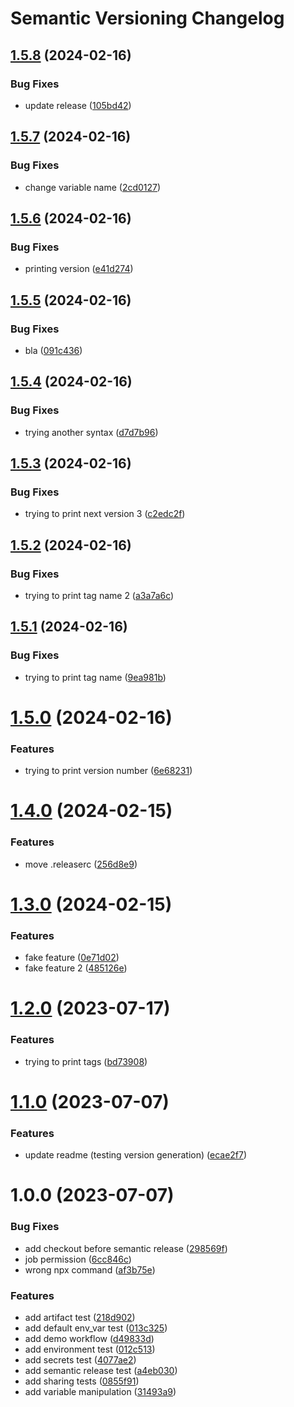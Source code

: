 # Semantic Versioning Changelog

## [1.5.8](https://github.com/vauotto/github-actions/compare/v1.5.7...v1.5.8) (2024-02-16)


### Bug Fixes

* update release ([105bd42](https://github.com/vauotto/github-actions/commit/105bd42384b7fc1b58195d34976e0662943a2583))

## [1.5.7](https://github.com/vauotto/github-actions/compare/v1.5.6...v1.5.7) (2024-02-16)


### Bug Fixes

* change variable name ([2cd0127](https://github.com/vauotto/github-actions/commit/2cd0127c0e988111b31c43a753a543f86cfe2c16))

## [1.5.6](https://github.com/vauotto/github-actions/compare/v1.5.5...v1.5.6) (2024-02-16)


### Bug Fixes

* printing version ([e41d274](https://github.com/vauotto/github-actions/commit/e41d274bf4e684d34a7802e1440751347db08817))

## [1.5.5](https://github.com/vauotto/github-actions/compare/v1.5.4...v1.5.5) (2024-02-16)


### Bug Fixes

* bla ([091c436](https://github.com/vauotto/github-actions/commit/091c4364ce7c12c34fef1f4e867a1ab71ada9efd))

## [1.5.4](https://github.com/vauotto/github-actions/compare/v1.5.3...v1.5.4) (2024-02-16)


### Bug Fixes

* trying another syntax ([d7d7b96](https://github.com/vauotto/github-actions/commit/d7d7b96cd74cb8ca52a8f7524fe92151487e1426))

## [1.5.3](https://github.com/vauotto/github-actions/compare/v1.5.2...v1.5.3) (2024-02-16)


### Bug Fixes

* trying to print next version 3 ([c2edc2f](https://github.com/vauotto/github-actions/commit/c2edc2f591f754e862357eee6143bd9d3b6ea027))

## [1.5.2](https://github.com/vauotto/github-actions/compare/v1.5.1...v1.5.2) (2024-02-16)


### Bug Fixes

* trying to print tag name 2 ([a3a7a6c](https://github.com/vauotto/github-actions/commit/a3a7a6c1d812e2670ab3a8e4f5064c96af4c2ea9))

## [1.5.1](https://github.com/vauotto/github-actions/compare/v1.5.0...v1.5.1) (2024-02-16)


### Bug Fixes

* trying to print tag name ([9ea981b](https://github.com/vauotto/github-actions/commit/9ea981be8b4f75d60889ba55752dad908e0da5f2))

# [1.5.0](https://github.com/vauotto/github-actions/compare/v1.4.0...v1.5.0) (2024-02-16)


### Features

* trying to print version number ([6e68231](https://github.com/vauotto/github-actions/commit/6e682312e76d27d7ce47ec58fbfb7bcd706bb977))

# [1.4.0](https://github.com/vauotto/github-actions/compare/v1.3.0...v1.4.0) (2024-02-15)


### Features

* move .releaserc ([256d8e9](https://github.com/vauotto/github-actions/commit/256d8e9d8cadf004782d21b8049632681e3d4487))

# [1.3.0](https://github.com/vauotto/github-actions/compare/v1.2.0...v1.3.0) (2024-02-15)


### Features

* fake feature ([0e71d02](https://github.com/vauotto/github-actions/commit/0e71d02d2b8e3ddb3c88ee68a13bcd4477754a49))
* fake feature 2 ([485126e](https://github.com/vauotto/github-actions/commit/485126ec0177c5a70d1aee637e0a5f802b3df1bc))

# [1.2.0](https://github.com/vauotto/github-actions/compare/v1.1.0...v1.2.0) (2023-07-17)


### Features

* trying to print tags ([bd73908](https://github.com/vauotto/github-actions/commit/bd73908a6f896c7de89bef29d70da63a7a8926c3))

# [1.1.0](https://github.com/vauotto/github-actions/compare/v1.0.0...v1.1.0) (2023-07-07)


### Features

* update readme (testing version generation) ([ecae2f7](https://github.com/vauotto/github-actions/commit/ecae2f76af7df7c37f9d161bbe526eb9d330fe29))

# 1.0.0 (2023-07-07)


### Bug Fixes

* add checkout before semantic release ([298569f](https://github.com/vauotto/github-actions/commit/298569fff677d36097fb379959634f428373ddb7))
* job permission ([6cc846c](https://github.com/vauotto/github-actions/commit/6cc846cded7ed0879662bded5e5b78e7ce1ab201))
* wrong npx command ([af3b75e](https://github.com/vauotto/github-actions/commit/af3b75e9d26aa423c7e72ec52ab45acd51bd856a))


### Features

* add artifact test ([218d902](https://github.com/vauotto/github-actions/commit/218d902796ae363e1e90c5e072722637ee6193d2))
* add default env_var test ([013c325](https://github.com/vauotto/github-actions/commit/013c325b82045b8ea72dc0925e9ec2924583156c))
* add demo workflow ([d49833d](https://github.com/vauotto/github-actions/commit/d49833d93c07ef4f966d0f8d7b5512b254e4c26a))
* add environment test ([012c513](https://github.com/vauotto/github-actions/commit/012c513014017347c4cdb849ef1c7edbe10378ff))
* add secrets test ([4077ae2](https://github.com/vauotto/github-actions/commit/4077ae2c5578ad5abc27ec072de13c115052e0b6))
* add semantic release test ([a4eb030](https://github.com/vauotto/github-actions/commit/a4eb0302168f8f2dd9b30cd1259a2fa0cd600988))
* add sharing tests ([0855f91](https://github.com/vauotto/github-actions/commit/0855f91110e0ec67ee7e84ea1d8dfb31c11e5759))
* add variable manipulation ([31493a9](https://github.com/vauotto/github-actions/commit/31493a92cd592485dbcb1021fb0ffd8477fb03a2))
